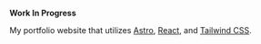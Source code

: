 **Work In Progress**

My portfolio website that utilizes [Astro](https://astro.build/), [React](https://react.dev/), and [Tailwind CSS](https://tailwindcss.com/).